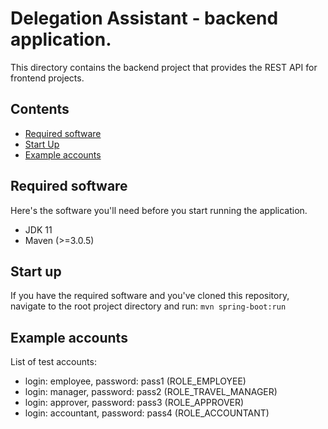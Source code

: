 # Delegation Assistant - backend application.
This directory contains the backend project that provides the REST API for frontend projects.

## Contents
- [Required software](#required-software)
- [Start Up](#start-up)
- [Example accounts](#example-accounts)

## Required software

Here's the software you'll need before you start running the application.
- JDK 11
- Maven (>=3.0.5)

## Start up
If you have the required software and you've cloned this repository, navigate to the root project directory and run:
```mvn spring-boot:run```

## Example accounts
List of test accounts:
- login: employee, password: pass1 (ROLE_EMPLOYEE)
- login: manager, password: pass2 (ROLE_TRAVEL_MANAGER)
- login: approver, password: pass3 (ROLE_APPROVER)
- login: accountant, password: pass4 (ROLE_ACCOUNTANT)
